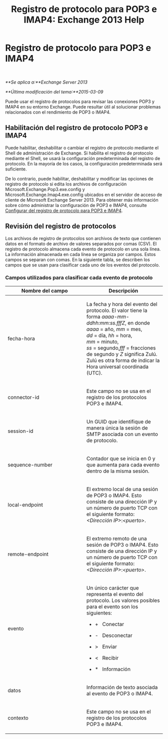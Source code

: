 ﻿---
title: 'Registro de protocolo para POP3 e IMAP4: Exchange 2013 Help'
TOCTitle: Registro de protocolo para POP3 e IMAP4
ms:assetid: 212ed3d5-0c98-4346-a860-1cfcac5d73c4
ms:mtpsurl: https://technet.microsoft.com/es-es/library/Dd335141(v=EXCHG.150)
ms:contentKeyID: 50556749
ms.date: 04/23/2018
mtps_version: v=EXCHG.150
ms.translationtype: HT
---

# Registro de protocolo para POP3 e IMAP4

 

_**Se aplica a:**Exchange Server 2013_

_**Última modificación del tema:**2015-03-09_

Puede usar el registro de protocolos para revisar las conexiones POP3 y IMAP4 en su entorno Exchange. Puede resultar útil al solucionar problemas relacionados con el rendimiento de POP3 o IMAP4.

## Habilitación del registro de protocolo POP3 e IMAP4

Puede habilitar, deshabilitar o cambiar el registro de protocolo mediante el Shell de administración de Exchange. Si habilita el registro de protocolo mediante el Shell, se usará la configuración predeterminada del registro de protocolo. En la mayoría de los casos, la configuración predeterminada será suficiente.

De lo contrario, puede habilitar, deshabilitar y modificar las opciones de registro de protocolo si edita los archivos de configuración Microsoft.Exchange.Pop3.exe.config y Microsoft.Exchange.Imap4.exe.config ubicados en el servidor de acceso de cliente de Microsoft Exchange Server 2013. Para obtener más información sobre cómo administrar la configuración de POP3 e IMAP4, consulte [Configurar del registro de protocolo para POP3 e IMAP4](configure-protocol-logging-for-pop3-and-imap4-exchange-2013-help.md).

## Revisión del registro de protocolos

Los archivos de registro de protocolos son archivos de texto que contienen datos en el formato de archivo de valores separados por comas (CSV). El registro de protocolo almacena cada evento de protocolo en una sola línea. La información almacenada en cada línea se organiza por campos. Estos campos se separan con comas. En la siguiente tabla, se describen los campos que se usan para clasificar cada uno de los eventos del protocolo.

### Campos utilizados para clasificar cada evento de protocolo

<table>
<colgroup>
<col style="width: 50%" />
<col style="width: 50%" />
</colgroup>
<thead>
<tr class="header">
<th>Nombre del campo</th>
<th>Descripción</th>
</tr>
</thead>
<tbody>
<tr class="odd">
<td><p>fecha-hora</p></td>
<td><p>La fecha y hora del evento del protocolo. El valor tiene la forma <em>aaaa-mm-ddhh:mm:ss.fffZ</em>, en donde <em>aaaa</em> = año, <em>mm</em> = mes, <em>dd</em> = día, <em>hh</em> = hora, <em>mm</em> = minuto, <em>ss</em> = segundo,<em>fff</em> = fracciones de segundo y <em>Z</em> significa Zulú. Zulú es otra forma de indicar la Hora universal coordinada (UTC).</p></td>
</tr>
<tr class="even">
<td><p>connector-id</p></td>
<td><p>Este campo no se usa en el registro de los protocolos POP3 e IMAP4.</p></td>
</tr>
<tr class="odd">
<td><p>session-id</p></td>
<td><p>Un GUID que identifique de manera única la sesión de SMTP asociada con un evento de protocolo.</p></td>
</tr>
<tr class="even">
<td><p>sequence-number</p></td>
<td><p>Contador que se inicia en 0 y que aumenta para cada evento dentro de la misma sesión.</p></td>
</tr>
<tr class="odd">
<td><p>local-endpoint</p></td>
<td><p>El extremo local de una sesión de POP3 o IMAP4. Esto consiste de una dirección IP y un número de puerto TCP con el siguiente formato: <em>&lt;Dirección IP&gt;</em>:<em>&lt;puerto&gt;</em>.</p></td>
</tr>
<tr class="even">
<td><p>remote-endpoint</p></td>
<td><p>El extremo remoto de una sesión de POP3 o IMAP4. Esto consiste de una dirección IP y un número de puerto TCP con el siguiente formato: <em>&lt;Dirección IP&gt;</em>:<em>&lt;puerto&gt;</em>.</p></td>
</tr>
<tr class="odd">
<td><p>evento</p></td>
<td><p>Un único carácter que representa el evento del protocolo. Los valores posibles para el evento son los siguientes:</p>
<ul>
<li><p>+   Conectar</p></li>
<li><p>-   Desconectar</p></li>
<li><p>&gt;   Enviar</p></li>
<li><p>&lt;   Recibir</p></li>
<li><p>*   Información</p></li>
</ul></td>
</tr>
<tr class="even">
<td><p>datos</p></td>
<td><p>Información de texto asociada al evento de POP3 o IMAP4.</p></td>
</tr>
<tr class="odd">
<td><p>contexto</p></td>
<td><p>Este campo no se usa en el registro de los protocolos POP3 e IMAP4.</p></td>
</tr>
</tbody>
</table>

